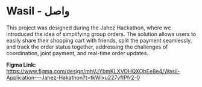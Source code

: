 # Wasil - واصل

This project was designed during the Jahez Hackathon, where we introduced the idea of simplifying group orders. The solution allows users to easily share their shopping cart with friends, split the payment seamlessly, and track the order status together, addressing the challenges of coordination, joint payment, and real-time order updates.


**Figma Link:** https://www.figma.com/design/mhVJYbmKLXVDHQXObEe8e4/Wasil-Application---Jahez-Hakathon?t=tkWIxu227vfIPfr2-0

